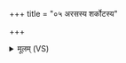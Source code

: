 +++
title = "०५ अरसस्य शर्कोटस्य"

+++
<details><summary>मूलम् (VS)</summary>

अ॑र॒सस्य॑ श॒र्कोट॑स्य नी॒चीन॑स्योप॒सर्प॑तः। वि॒षं ह्यस्यादि॒ष्यथो॑ एनमजीजभम् ॥
</details>